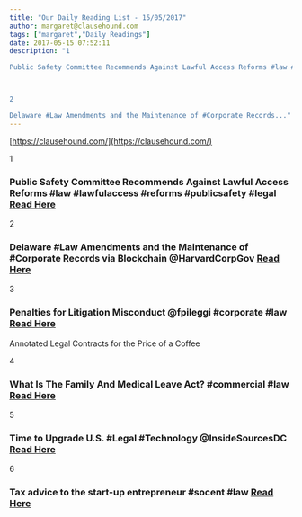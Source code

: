 ```yaml
---
title: "Our Daily Reading List - 15/05/2017"
author: margaret@clausehound.com
tags: ["margaret","Daily Readings"]
date: 2017-05-15 07:52:11
description: "1

Public Safety Committee Recommends Against Lawful Access Reforms #law #lawfulaccess #reforms #publicsafety #legal Read Here



2

Delaware #Law Amendments and the Maintenance of #Corporate Records..."
---
```


[https://clausehound.com/](https://clausehound.com/)

1

### Public Safety Committee Recommends Against Lawful Access Reforms #law #lawfulaccess #reforms #publicsafety #legal [Read Here](http://www.michaelgeist.ca/2017/05/public-safety-committee-recommends-lawful-access-reforms/)

2

### Delaware #Law Amendments and the Maintenance of #Corporate Records via Blockchain @HarvardCorpGov [Read Here](https://goo.gl/IK7jRn)

3

### Penalties for Litigation Misconduct @fpileggi #corporate #law [Read Here](https://goo.gl/Vvqkgk)

Annotated Legal Contracts
for the Price of a Coffee

4

### What Is The Family And Medical Leave Act? #commercial #law [Read Here](https://goo.gl/z4QsMo)

5

### Time to Upgrade U.S. #Legal #Technology @InsideSourcesDC [Read Here](https://goo.gl/HWjJdC)

6

### Tax advice to the start-up entrepreneur #socent #law [Read Here](https://goo.gl/7qQOI8)